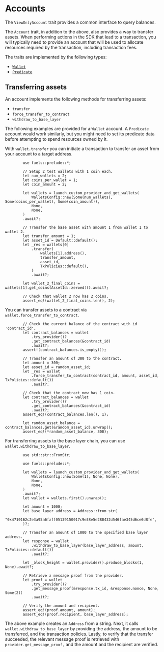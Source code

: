 # Accounts

The `ViewOnlyAccount` trait provides a common interface to query balances.

The `Account` trait, in addition to the above, also provides a way to transfer assets. When performing actions in the SDK that lead to a transaction, you will typically need to provide an account that will be used to allocate resources required by the transaction, including transaction fees.

The traits are implemented by the following types:

- [`Wallet`](./wallets/index.md)
- [`Predicate`](./predicates/index.md)

## Transferring assets

An account implements the following methods for transferring assets:

- `transfer`
- `force_transfer_to_contract`
- `withdraw_to_base_layer`

The following examples are provided for a `Wallet` account. A `Predicate` account would work similarly, but you might need to set its predicate data before attempting to spend resources owned by it.

With `wallet.transfer` you can initiate a transaction to transfer an asset from your account to a target address.

```rust,ignore
        use fuels::prelude::*;

        // Setup 2 test wallets with 1 coin each.
        let num_wallets = 2;
        let coins_per_wallet = 1;
        let coin_amount = 2;

        let wallets = launch_custom_provider_and_get_wallets(
            WalletsConfig::new(Some(num_wallets), Some(coins_per_wallet), Some(coin_amount)),
            None,
            None,
        )
        .await?;

        // Transfer the base asset with amount 1 from wallet 1 to wallet 2.
        let transfer_amount = 1;
        let asset_id = Default::default();
        let _res = wallets[0]
            .transfer(
                wallets[1].address(),
                transfer_amount,
                asset_id,
                TxPolicies::default(),
            )
            .await?;

        let wallet_2_final_coins = wallets[1].get_coins(AssetId::zeroed()).await?;

        // Check that wallet 2 now has 2 coins.
        assert_eq!(wallet_2_final_coins.len(), 2);
```

You can transfer assets to a contract via `wallet.force_transfer_to_contract`.

```rust,ignore
        // Check the current balance of the contract with id 'contract_id'.
        let contract_balances = wallet
            .try_provider()?
            .get_contract_balances(&contract_id)
            .await?;
        assert!(contract_balances.is_empty());

        // Transfer an amount of 300 to the contract.
        let amount = 300;
        let asset_id = random_asset_id;
        let _res = wallet
            .force_transfer_to_contract(contract_id, amount, asset_id, TxPolicies::default())
            .await?;

        // Check that the contract now has 1 coin.
        let contract_balances = wallet
            .try_provider()?
            .get_contract_balances(&contract_id)
            .await?;
        assert_eq!(contract_balances.len(), 1);

        let random_asset_balance = contract_balances.get(&random_asset_id).unwrap();
        assert_eq!(*random_asset_balance, 300);
```

For transferring assets to the base layer chain, you can use `wallet.withdraw_to_base_layer`.

```rust,ignore
        use std::str::FromStr;

        use fuels::prelude::*;

        let wallets = launch_custom_provider_and_get_wallets(
            WalletsConfig::new(Some(1), None, None),
            None,
            None,
        )
        .await?;
        let wallet = wallets.first().unwrap();

        let amount = 1000;
        let base_layer_address = Address::from_str(
            "0x4710162c2e3a95a6faff05139150017c9e38e5e280432d546fae345d6ce6d8fe",
        )?;

        // Transfer an amount of 1000 to the specified base layer address.
        let response = wallet
            .withdraw_to_base_layer(base_layer_address, amount, TxPolicies::default())
            .await?;

        let _block_height = wallet.provider().produce_blocks(1, None).await?;

        // Retrieve a message proof from the provider.
        let proof = wallet
            .try_provider()?
            .get_message_proof(&response.tx_id, &response.nonce, None, Some(2))
            .await?;

        // Verify the amount and recipient.
        assert_eq!(proof.amount, amount);
        assert_eq!(proof.recipient, base_layer_address);
```

The above example creates an `Address` from a string. Next, it calls `wallet.withdraw_to_base_layer` by providing the address, the amount to be transferred, and the transaction policies. Lastly, to verify that the transfer succeeded, the relevant message proof is retrieved with `provider.get_message_proof,` and the amount and the recipient are verified.

